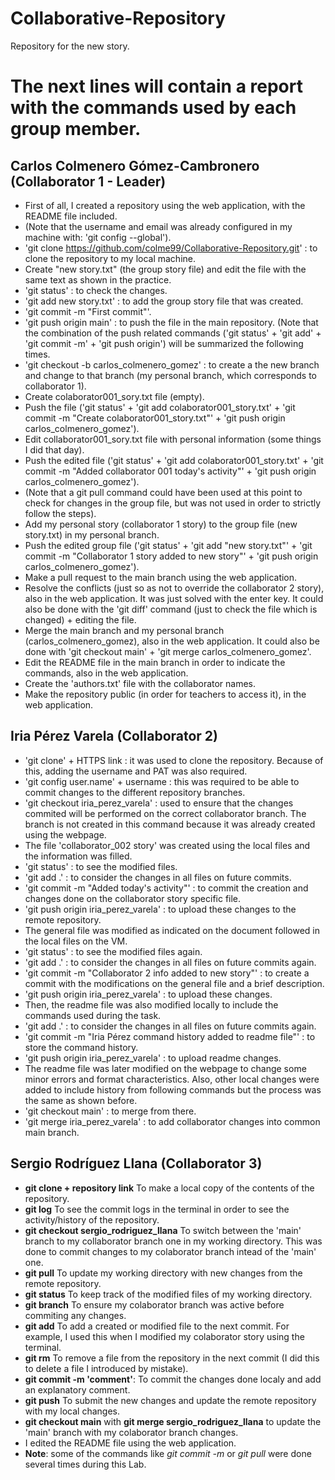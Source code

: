# Collaborative-Repository
Repository for the new story.

# The next lines will contain a report with the commands used by each group member.

## Carlos Colmenero Gómez-Cambronero (Collaborator 1 - Leader)
* First of all, I created a repository using the web application, with the README file included.
* (Note that the username and email was already configured in my machine with: 'git config --global').
* 'git clone https://github.com/colme99/Collaborative-Repository.git' : to clone the repository to my local machine.
* Create "new story.txt" (the group story file) and edit the file with the same text as shown in the practice.
* 'git status' : to check the changes.
* 'git add new story.txt' : to add the group story file that was created.
* 'git commit -m "First commit"'.
* 'git push origin main' : to push the file in the main repository.
(Note that the combination of the push related commands ('git status' + 'git add' + 'git commit -m' + 'git push origin') will be summarized the following times.
* 'git checkout -b carlos_colmenero_gomez' : to create a the new branch and change to that branch (my personal branch, which corresponds to collaborator 1).
* Create colaborator001_sory.txt file (empty).
* Push the file ('git status' + 'git add colaborator001_story.txt' + 'git commit -m "Create colaborator001_story.txt"' + 'git push origin carlos_colmenero_gomez').
* Edit collaborator001_sory.txt file with personal information (some things I did that day).
* Push the edited file ('git status' + 'git add colaborator001_story.txt' + 'git commit -m "Added collaborator 001 today's activity"' + 'git push origin carlos_colmenero_gomez').
* (Note that a git pull command could have been used at this point to check for changes in the group file, but was not used in order to strictly follow the steps).
* Add my personal story (collaborator 1 story) to the group file (new story.txt) in my personal branch.
* Push the edited group file ('git status' + 'git add "new story.txt"' + 'git commit -m "Collaborator 1 story added to new story"' + 'git push origin carlos_colmenero_gomez').
* Make a pull request to the main branch using the web application.
* Resolve the conflicts (just so as not to override the collaborator 2 story), also in the web application. It was just solved with the enter key. It could also be done with the 'git diff' command (just to check the file which is changed) + editing the file.
* Merge the main branch and my personal branch (carlos_colmenero_gomez), also in the web application. It could also be done with 'git checkout main' + 'git merge carlos_colmenero_gomez'.
* Edit the README file in the main branch in order to indicate the commands, also in the web application.
* Create the 'authors.txt' file with the collaborator names.
* Make the repository public (in order for teachers to access it), in the web application.

## Iria Pérez Varela (Collaborator 2)
* 'git clone' + HTTPS link : it was used to clone the repository. Because of this, adding the username and PAT was also required.
* 'git config user.name' + username : this was required to be able to commit changes to the different repository branches.
* 'git checkout iria_perez_varela' : used to ensure that the changes commited will be performed on the correct collaborator branch. The branch is not created in this command because it was already created using the webpage.
* The file 'collaborator_002 story' was created using the local files and the information was filled.
* 'git status' : to see the modified files.
* 'git add .' : to consider the changes in all files on future commits.
* 'git commit -m "Added today's activity"' : to commit the creation and changes done on the collaborator story specific file.
* 'git push origin iria_perez_varela' : to upload these changes to the remote repository.
* The general file was modified as indicated on the document followed in the local files on the VM.
* 'git status' : to see the modified files again.
* 'git add .' : to consider the changes in all files on future commits again.
* 'git commit -m "Collaborator 2 info added to new story"' : to create a commit with the modifications on the general file and a brief description.
* 'git push origin iria_perez_varela' : to upload these changes.
* Then, the readme file was also modified locally to include the commands used during the task.
* 'git add .' : to consider the changes in all files on future commits again.
* 'git commit -m "Iria Pérez command history added to readme file"' : to store the command history.
* 'git push origin iria_perez_varela' : to upload readme changes.
* The readme file was later modified on the webpage to change some minor errors and format characteristics. Also, other local changes were added to include history from following commands but the process was the same as shown before.
* 'git checkout main' : to merge from there.
* 'git merge iria_perez_varela' : to add collaborator changes into common main branch.

## Sergio Rodríguez Llana (Collaborator 3)

* **git clone + repository link** To make a local copy of the contents of the repository.
* **git log** To see the commit logs in the terminal in order to see the activity/history of the repository.
* **git checkout sergio_rodriguez_llana** To switch between the 'main' branch to my collaborator branch one in my working directory. This was done to commit changes to my colaborator branch intead of the 'main' one.
* **git pull** To update my working directory with new changes from the remote repository.
* **git status** To keep track of the modified files of my working directory.
* **git branch** To ensure my colaborator branch was active before commiting any changes.
* **git add** To add a created or modified file to the next commit. For example, I used this when I modified my colaborator story using the terminal.
* **git rm** To remove a file from the repository in the next commit (I did this to delete a file I introduced by mistake).
* **git commit -m 'comment'**: To commit the changes done localy and add an explanatory comment.
* **git push** To submit the new changes and update the remote repository with my local changes.
* **git checkout main** with **git merge sergio_rodriguez_llana** to update the 'main' branch with my colaborator branch changes. 
* I edited the README file using the web application.
* **Note**: some of the commands like *git commit -m* or *git pull* were done several times during this Lab.

